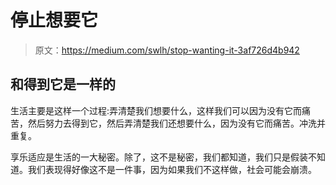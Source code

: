 # 停止想要它

> 原文：<https://medium.com/swlh/stop-wanting-it-3af726d4b942>

## 和得到它是一样的

生活主要是这样一个过程:弄清楚我们想要什么，这样我们可以因为没有它而痛苦，然后努力去得到它，然后弄清楚我们还想要什么，因为没有它而痛苦。冲洗并重复。

享乐适应是生活的一大秘密。除了，这不是秘密，我们都知道，我们只是假装不知道。我们表现得好像这不是一件事，因为如果我们不这样做，社会可能会崩溃。